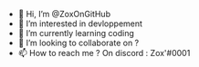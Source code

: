- 👋 Hi, I’m @ZoxOnGitHub
- 👀 I’m interested in devloppement 
- 🌱 I’m currently learning coding
- 💞️ I’m looking to collaborate on ?
- 📫 How to reach me ? On discord : Zox'#0001

<!---
ZoxOnGitHub/ZoxOnGitHub is a ✨ special ✨ repository because its `README.md` (this file) appears on your GitHub profile.
You can click the Preview link to take a look at your changes.
--->
